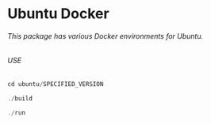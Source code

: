 # Ubuntu Docker

###### This package has various Docker environments for Ubuntu.

###### USE
```js
cd ubuntu/SPECIFIED_VERSION

./build

./run
```
